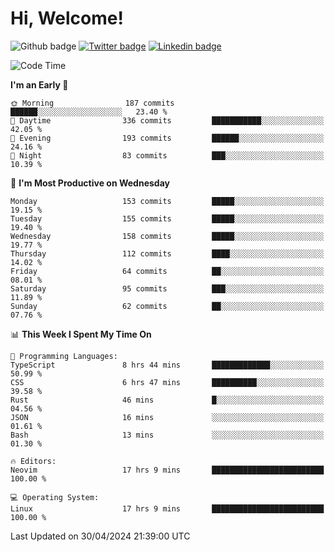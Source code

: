   # Hi, Welcome!
  ![Github badge](https://img.shields.io/github/followers/kraken-afk.svg?style=social&label=Follow&maxAge=2592000)
  [![Twitter badge](https://img.shields.io/badge/-Twitter-00acee?style=flat-square&logo=Twitter&logoColor=white)](https://twitter.com/trshppl)
  [![Linkedin badge](https://img.shields.io/badge/LinkedIn-0077B5?style=flat-square&logo=linkedin&logoColor=white)](https://www.linkedin.com/in/noveanrer)
<!--START_SECTION:waka-->
![Code Time](http://img.shields.io/badge/Code%20Time-174%20hrs%2043%20mins-blue)

**I'm an Early 🐤** 

```text
🌞 Morning                187 commits         ██████░░░░░░░░░░░░░░░░░░░   23.40 % 
🌆 Daytime                336 commits         ███████████░░░░░░░░░░░░░░   42.05 % 
🌃 Evening                193 commits         ██████░░░░░░░░░░░░░░░░░░░   24.16 % 
🌙 Night                  83 commits          ███░░░░░░░░░░░░░░░░░░░░░░   10.39 % 
```
📅 **I'm Most Productive on Wednesday** 

```text
Monday                   153 commits         █████░░░░░░░░░░░░░░░░░░░░   19.15 % 
Tuesday                  155 commits         █████░░░░░░░░░░░░░░░░░░░░   19.40 % 
Wednesday                158 commits         █████░░░░░░░░░░░░░░░░░░░░   19.77 % 
Thursday                 112 commits         ████░░░░░░░░░░░░░░░░░░░░░   14.02 % 
Friday                   64 commits          ██░░░░░░░░░░░░░░░░░░░░░░░   08.01 % 
Saturday                 95 commits          ███░░░░░░░░░░░░░░░░░░░░░░   11.89 % 
Sunday                   62 commits          ██░░░░░░░░░░░░░░░░░░░░░░░   07.76 % 
```


📊 **This Week I Spent My Time On** 

```text
💬 Programming Languages: 
TypeScript               8 hrs 44 mins       █████████████░░░░░░░░░░░░   50.99 % 
CSS                      6 hrs 47 mins       ██████████░░░░░░░░░░░░░░░   39.58 % 
Rust                     46 mins             █░░░░░░░░░░░░░░░░░░░░░░░░   04.56 % 
JSON                     16 mins             ░░░░░░░░░░░░░░░░░░░░░░░░░   01.61 % 
Bash                     13 mins             ░░░░░░░░░░░░░░░░░░░░░░░░░   01.30 % 

🔥 Editors: 
Neovim                   17 hrs 9 mins       █████████████████████████   100.00 % 

💻 Operating System: 
Linux                    17 hrs 9 mins       █████████████████████████   100.00 % 
```


 Last Updated on 30/04/2024 21:39:00 UTC
<!--END_SECTION:waka-->